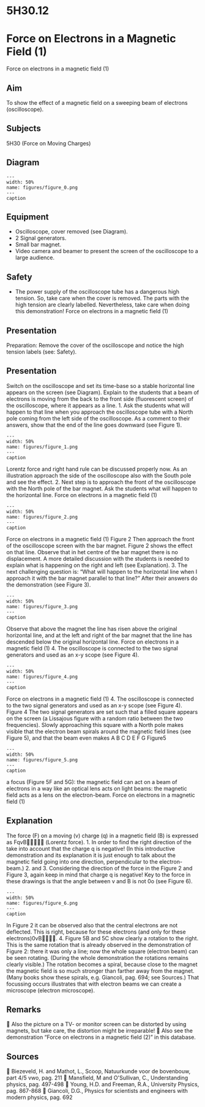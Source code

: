 # 5H30.12 
  # Force on Electrons in a Magnetic Field (1) 
 Force on electrons in a magnetic field (1)    
  
## Aim   
 To show the effect of a magnetic field on a sweeping beam of electrons (oscilloscope).    
  
## Subjects   
 5H30 (Force on Moving Charges)   
  
## Diagram   
   
```{figure} figures/figure_0.png  
---  
width: 50%  
name: figures/figure_0.png  
---  
caption  
``` 
     
  
## Equipment   
 
 *  Oscilloscope, cover removed (see Diagram). 
 *  2 Signal generators. 
 *  Small bar magnet. 
 *  Video camera and beamer to present the screen of the oscilloscope to a large audience.   
  
## Safety   
 
 *  The power supply of the oscilloscope tube has a dangerous high tension. So, take care when the cover is removed. The parts with the high tension are clearly labelled. Nevertheless, take care when doing this demonstration! Force on electrons in a magnetic field (1)
    
  
## Presentation   
  Preparation: Remove the cover of the oscilloscope and notice the high tension labels (see: Safety).   
  
## Presentation   
 Switch on the oscilloscope and set its time-base so a stable horizontal line appears on the screen (see Diagram). Explain to the students that a beam of electrons is moving from the back to the front side (fluorescent screen) of the oscilloscope, where it appears as a line.  1. Ask the students what will happen to that line when you approach the oscilloscope tube with a North pole coming from the left side of the oscilloscope. As a comment to their answers, show that the end of the line goes downward (see Figure 1).    
```{figure} figures/figure_1.png  
---  
width: 50%  
name: figures/figure_1.png  
---  
caption  
``` 
 Lorentz force and right hand rule can be discussed properly now. As an illustration approach the side of the oscilloscope also with the South pole and see the effect.  2. Next step is to approach the front of the oscilloscope with the North pole of the bar magnet. Ask the students what will happen to the horizontal line.  Force on electrons in a magnetic field (1)   
```{figure} figures/figure_2.png  
---  
width: 50%  
name: figures/figure_2.png  
---  
caption  
``` 
 Force on electrons in a magnetic field (1)  Figure 2  Then approach the front of the oscilloscope screen with the bar magnet. Figure 2 shows the effect on that line. Observe that in het centre of the bar magnet there is no displacement. A more detailed discussion with the students is needed to explain what is happening on the right and left (see Explanation).  3. The next challenging question is: “What will happen to the horizontal line when I approach it with the bar magnet parallel to that line?” After their answers do the demonstration (see Figure 3).    
```{figure} figures/figure_3.png  
---  
width: 50%  
name: figures/figure_3.png  
---  
caption  
``` 
 Observe that above the magnet the line has risen above the original horizontal line, and at the left and right of the bar magnet that the line has descended below the original horizontal line.   Force on electrons in a magnetic field (1) 4. The oscilloscope is connected to the two signal generators and used as an x-y scope (see Figure 4).    
```{figure} figures/figure_4.png  
---  
width: 50%  
name: figures/figure_4.png  
---  
caption  
``` 
 Force on electrons in a magnetic field (1) 4. The oscilloscope is connected to the two signal generators and used as an x-y scope (see Figure 4).   Figure 4  The two signal generators are set such that a filled square appears on the screen (a Lissajous figure with a random ratio between the two frequencies).  Slowly approaching this square with a North pole makes visible that the electron beam spirals around the magnetic field lines (see Figure 5), and that the beam even makes  A                                           B                                         C D                                          E                                          F G Figure5  
```{figure} figures/figure_5.png  
---  
width: 50%  
name: figures/figure_5.png  
---  
caption  
``` 
   a focus (Figure 5F and 5G): the magnetic field can act on a beam of electrons in a way like an optical lens acts on light beams: the magnetic field acts as a lens on the electron-beam. Force on electrons in a magnetic field (1)   
  
## Explanation   
 The force (F) on a moving (v) charge (q) in a magnetic field (B) is expressed as FqvB (Lorentz force). 1. In order to find the right direction of the take into account that the charge q is negative! (In this introductive demonstration and its explanation it is just enough to talk about the magnetic field going into one direction, perpendicular to the electron-beam.) 2. and 3. Considering the direction of the force in the Figure 2 and Figure 3, again keep in mind that charge q is negative! Key to the force in these drawings is that the angle between v and B is not 0o (see Figure 6).    
```{figure} figures/figure_6.png  
---  
width: 50%  
name: figures/figure_6.png  
---  
caption  
``` 
 In Figure 2 it can be observed also that the central electrons are not deflected. This is right, because for these electrons (and only for these electrons)0vB. 4. Figure 5B and 5C show clearly a rotation to the right. This is the same rotation that is already observed in the demonstration of Figure 2: there it was only a line; now the whole square (electron beam) can be seen rotating. (During the whole demonstration the rotations remains clearly visible.) The rotation becomes a spiral, because close to the magnet the magnetic field is so much stronger than farther away from the magnet. (Many books show these spirals, e.g. Giancoli, pag. 694; see Sources.) That focussing occurs illustrates that with electron beams we can create a microscope (electron microscope).   
  
## Remarks   
  Also the picture on a TV- or monitor screen can be distorted by using magnets, but take care, the distortion might be irreparable!  Also see the demonstration “Force on electrons in a magnetic field (2)” in this database.   
  
## Sources   
  Biezeveld, H. and Mathot, L., Scoop, Natuurkunde voor de bovenbouw, part 4/5 vwo, pag. 211  Mansfield, M and O'Sullivan, C., Understanding physics, pag. 497-498  Young, H.D. and Freeman, R.A., University Physics, pag. 867-868  Giancoli, D.G., Physics for scientists and engineers with modern physics, pag. 692  